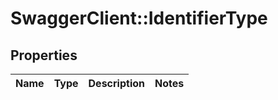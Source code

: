 # SwaggerClient::IdentifierType

## Properties
Name | Type | Description | Notes
------------ | ------------- | ------------- | -------------

